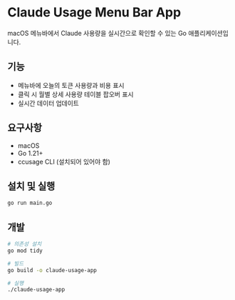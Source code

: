 # Claude Usage Menu Bar App

macOS 메뉴바에서 Claude 사용량을 실시간으로 확인할 수 있는 Go 애플리케이션입니다.

## 기능

- 메뉴바에 오늘의 토큰 사용량과 비용 표시
- 클릭 시 월별 상세 사용량 테이블 팝오버 표시
- 실시간 데이터 업데이트

## 요구사항

- macOS
- Go 1.21+
- ccusage CLI (설치되어 있어야 함)

## 설치 및 실행

```bash
go run main.go
```

## 개발

```bash
# 의존성 설치
go mod tidy

# 빌드
go build -o claude-usage-app

# 실행
./claude-usage-app
``` 